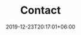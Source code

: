 ---
date: 2019-12-23T20:17:01+06:00
form_heading: Contact MiR Community Team
heading: Register for MiR's <span>Slack</span> community.
title: Contact
---
